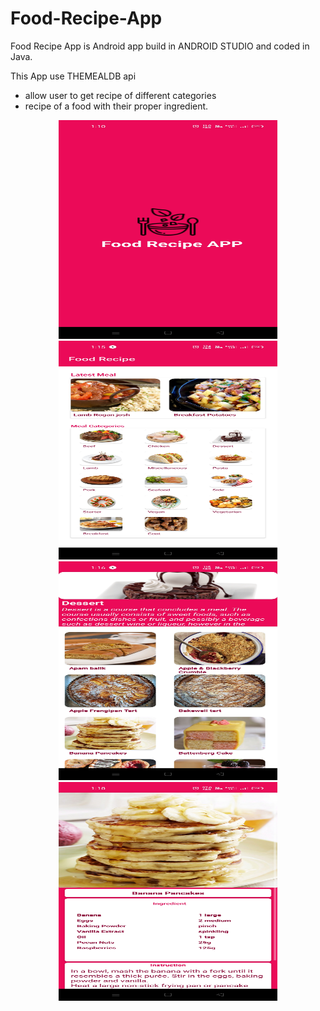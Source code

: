 # Food-Recipe-App

Food Recipe App is Android app build in ANDROID STUDIO and coded in Java.

This App use THEMEALDB api
- allow user to get recipe of different categories
- recipe of a food with their proper ingredient.



<p align="center">
  <img src="https://github.com/Nomad-adi/Food-Recipe-App/blob/master/Screenshot_2022-04-23-13-10-24-03_7c4682dc59d5fb14b4ec603a8e095bc4.jpg" width="350" height="350" title="splash screen">
  <img src="https://github.com/Nomad-adi/Food-Recipe-App/blob/master/Screenshot_2022-04-23-13-15-41-58_7c4682dc59d5fb14b4ec603a8e095bc4.jpg" width="350" height= "350" title="Main screen">
  <img src="https://github.com/Nomad-adi/Food-Recipe-App/blob/master/Screenshot_2022-04-23-13-16-05-32_7c4682dc59d5fb14b4ec603a8e095bc4.jpg" width="350" height= "350" title="Food Category">
  <img src="https://github.com/Nomad-adi/Food-Recipe-App/blob/master/Screenshot_2022-04-23-13-18-10-47_7c4682dc59d5fb14b4ec603a8e095bc4.jpg" width="350" height= "350" title="About food and recipe">
